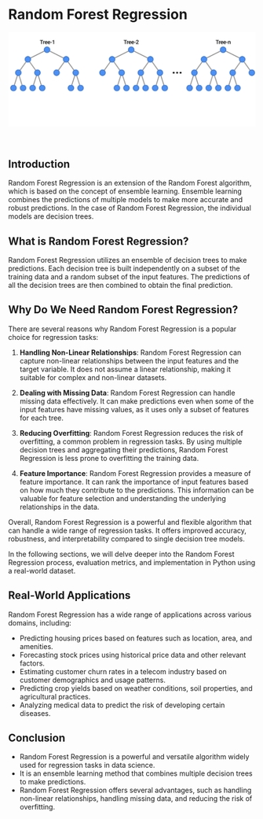 # Random Forest Regression
<p align="center"><img src="https://github.com/nagensk9/INDE577_ML/blob/main/Images/Random%20Forest/Random%20Forest.gif?raw=true" width=900></p><br>

## Introduction
Random Forest Regression is an extension of the Random Forest algorithm, which is based on the concept of ensemble learning. Ensemble learning combines the predictions of multiple models to make more accurate and robust predictions. In the case of Random Forest Regression, the individual models are decision trees.

## What is Random Forest Regression?
Random Forest Regression utilizes an ensemble of decision trees to make predictions. Each decision tree is built independently on a subset of the training data and a random subset of the input features. The predictions of all the decision trees are then combined to obtain the final prediction.

## Why Do We Need Random Forest Regression?
There are several reasons why Random Forest Regression is a popular choice for regression tasks:

1. **Handling Non-Linear Relationships**: Random Forest Regression can capture non-linear relationships between the input features and the target variable. It does not assume a linear relationship, making it suitable for complex and non-linear datasets.

2. **Dealing with Missing Data**: Random Forest Regression can handle missing data effectively. It can make predictions even when some of the input features have missing values, as it uses only a subset of features for each tree.

3. **Reducing Overfitting**: Random Forest Regression reduces the risk of overfitting, a common problem in regression tasks. By using multiple decision trees and aggregating their predictions, Random Forest Regression is less prone to overfitting the training data.

4. **Feature Importance**: Random Forest Regression provides a measure of feature importance. It can rank the importance of input features based on how much they contribute to the predictions. This information can be valuable for feature selection and understanding the underlying relationships in the data.

Overall, Random Forest Regression is a powerful and flexible algorithm that can handle a wide range of regression tasks. It offers improved accuracy, robustness, and interpretability compared to single decision tree models.

In the following sections, we will delve deeper into the Random Forest Regression process, evaluation metrics, and implementation in Python using a real-world dataset.

## Real-World Applications
Random Forest Regression has a wide range of applications across various domains, including:
- Predicting housing prices based on features such as location, area, and amenities.
- Forecasting stock prices using historical price data and other relevant factors.
- Estimating customer churn rates in a telecom industry based on customer demographics and usage patterns.
- Predicting crop yields based on weather conditions, soil properties, and agricultural practices.
- Analyzing medical data to predict the risk of developing certain diseases.

 ## Conclusion
- Random Forest Regression is a powerful and versatile algorithm widely used for regression tasks in data science.
- It is an ensemble learning method that combines multiple decision trees to make predictions.
- Random Forest Regression offers several advantages, such as handling non-linear relationships, handling missing data, and reducing the risk of overfitting.
